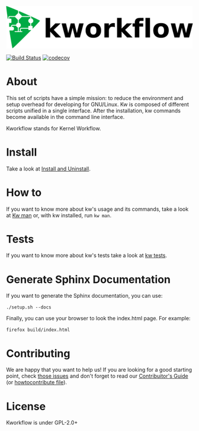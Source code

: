 <img src="images/kw_logo.png" width="600" alt="kworkflow">

[![Build Status](https://travis-ci.org/kworkflow/kworkflow.svg?branch=master)](https://travis-ci.org/kworkflow/kworkflow)
[![codecov](https://codecov.io/gh/kworkflow/kworkflow/branch/unstable/graph/badge.svg?token=ZQ52EK8VWF)](https://codecov.io/gh/kworkflow/kworkflow)
# About

This set of scripts have a simple mission: to reduce the environment and setup
overhead for developing for GNU/Linux. Kw is composed of different scripts
unified in a single interface. After the installation, kw commands become
available in the command line interface.

Kworkflow stands for Kernel Workflow.

# Install

Take a look at
[Install and Uninstall](documentation/content/installanduninstall.rst).

# How to

If you want to know more about kw's usage and its commands, take a look at
[Kw man](documentation/man/kw.rst) or, with kw installed, run `kw man`.

# Tests

If you want to know more about kw's tests take a look at
[kw tests](documentation/content/tests.rst).

# Generate Sphinx Documentation

If you want to generate the Sphinx documentation, you can use:

```
./setup.sh --docs
``` 

Finally, you can use your browser to look the index.html page. For example:

```
firefox build/index.html
```

# Contributing

We are happy that you want to help us! If you are looking for a good starting
point, check
[those issues](https://github.com/kworkflow/kworkflow/labels/good%20first%20issue)
and don't forget to read our
[Contribuitor's Guide](https://flusp.ime.usp.br/doc/kw/content/howtocontribute.html)
(or [howtocontribute file](documentation/content/howtocontribute.rst)).

# License

Kworkflow is under GPL-2.0+

